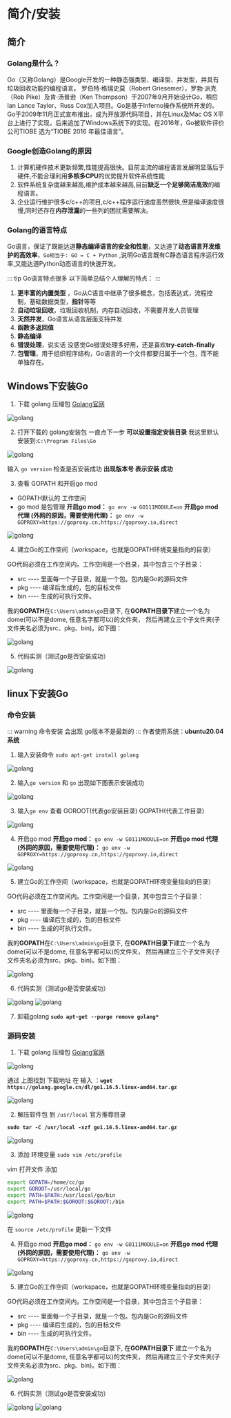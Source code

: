 # 简介/安装

## 简介

### Golang是什么？
Go（又称Golang）是Google开发的一种静态强类型、编译型、并发型，并具有垃圾回收功能的编程语言。
罗伯特·格瑞史莫（Robert Griesemer），罗勃·派克（Rob Pike）及肯·汤普逊（Ken Thompson）于2007年9月开始设计Go，稍后Ian Lance Taylor、Russ Cox加入项目。Go是基于Inferno操作系统所开发的。Go于2009年11月正式宣布推出，成为开放源代码项目，并在Linux及Mac OS X平台上进行了实现，后来追加了Windows系统下的实现。在2016年，Go被软件评价公司TIOBE 选为“TIOBE 2016 年最佳语言”。

### Google创造Golang的原因
1. 计算机硬件技术更新频繁,性能提高很快。目前主流的编程语言发展明显落后于硬件,不能合理利用**多核多CPU**的优势提升软件系统性能
2. 软件系统复杂度越来越高,维护成本越来越高,目前**缺乏一个足够简洁高效**的编程语言。
3. 企业运行维护很多c/c++的项目,c/c++程序运行速度虽然很快,但是编译速度很慢,同时还存在**内存泄漏**的一些列的困扰需要解决。

### Golang的语言特点
Go语言，保证了既能达道**静态编译语言的安全和性能**，又达道了**动态语言开发维护的高效率**，`Go相当于: GO = C + Python` ,说明Go语言既有C静态语言程序运行效率,又能达道Python动态语言的快速开发。

::: tip Go语言特点很多 以下简单总结个人理解的特点：
:::
1. **更丰富的内置类型** ，Go从C语言中继承了很多概念，包括表达式，流程控制，基础数据类型，**指针**等等
2. **自动垃圾回收**，垃圾回收机制，内存自动回收，不需要开发人员管理
3. **天然并发**，Go语言从语言层面支持并发
4. **函数多返回值**
5. **静态编译**
6. **错误处理**，说实话 没感觉Go错误处理多好用，还是喜欢**try-catch-finally**
7. **包管理**，用于组织程序结构，Go语言的一个文件都要归属于一个包，而不能单独存在。


## Windows下安装Go
1. 下载 golang 压缩包 [Golang官网](https://golang.google.cn/dl/)

![golang](./img/dbc405d1dde2a24d2ac26e6b422c0fe.png "golang")

2. 打开下载的 golang安装包  一直点下一步  **可以设置指定安装目录** 我这里默认安装到:`C:\Program Files\Go`

![golang](./img/a6c0148421f252a3d202b5448b16c37.png "golang")

输入 `go version` 检查是否安装成功 **出现版本号 表示安装 成功**

3. 查看 GOPATH 和开启go mod
+ GOPATH默认的 工作空间
+ go mod 是包管理  **开启go mod：** `go env -w GO111MODULE=on`  **开启go mod 代理 (外网的原因，需要使用代理)：** `go env -w GOPROXY=https://goproxy.cn,https://goproxy.io,direct`

![golang](./img/cdc99f6c7334ebccf729722b9589f24.png "golang")

4. 建立Go的工作空间（workspace，也就是GOPATH环境变量指向的目录）

 GO代码必须在工作空间内。工作空间是一个目录，其中包含三个子目录：
+ src ---- 里面每一个子目录，就是一个包。包内是Go的源码文件
+ pkg ---- 编译后生成的，包的目标文件
+ bin ---- 生成的可执行文件。

我的**GOPATH**在`C:\Users\admin\go`目录下, 在**GOPATH目录下**建立一个名为dome(可以不是dome, 任意名字都可以)的文件夹，
然后再建立三个子文件夹(子文件夹名必须为src、pkg、bin)。如下图：

![golang](./img/0b2dd27de6f0b14625040eba94a1029.png "golang")

5. 代码实测（测试go是否安装成功）

![golang](./img/8558818dad5e470410e5d487ce51a75.png "golang")


## linux下安装Go

### 命令安装
::: warning 命令安装 会出现 go版本不是最新的
:::
作者使用系统：**ubuntu20.04 系统**
1. 输入安装命令 `sudo apt-get install golang`

![golang](./img/e2225fcfe7d1798bcd06dd029fbcdfd.png "golang")

2. 输入`go version` 和 `go` 出现如下图表示安装成功

![golang](./img/eb5d1d61e097b22ba74f20564cd5788.png "golang")

3. 输入`go env` 查看  GOROOT(代表go安装目录) GOPATH(代表工作目录)

![golang](./img/626e5f9f769c48c2d4db8297d3f5888.png "golang")

4. 开启go mod   **开启go mod：** `go env -w GO111MODULE=on`  **开启go mod 代理 (外网的原因，需要使用代理)：** `go env -w GOPROXY=https://goproxy.cn,https://goproxy.io,direct`

![golang](./img/f4a8b452fdd736887af9d1d9c06d53f.png "golang")

5. 建立Go的工作空间（workspace，也就是GOPATH环境变量指向的目录）

 GO代码必须在工作空间内。工作空间是一个目录，其中包含三个子目录：
+ src ---- 里面每一个子目录，就是一个包。包内是Go的源码文件
+ pkg ---- 编译后生成的，包的目标文件
+ bin ---- 生成的可执行文件。

我的**GOPATH**在`C:\Users\admin\go`目录下, 在**GOPATH目录下**建立一个名为dome(可以不是dome, 任意名字都可以)的文件夹，
然后再建立三个子文件夹(子文件夹名必须为src、pkg、bin)。如下图：

![golang](./img/c9c4f3d14985729ef76eb0a1b702fe1.png "golang")

6. 代码实测（测试go是否安装成功）

![golang](./img/ca31a641b3a06d3b5667c2089d9dafc.png "golang")
![golang](./img/0b4507fcbd61931769dc1006b08a1da.png "golang")

7. 卸载golang  **`sudo apt-get --purge remove golang*`**

### 源码安装
1. 下载 golang 压缩包 [Golang官网](https://golang.google.cn/dl/)

![golang](./img/7c242e5602e5bdee7301580c7a9c9c0.png "golang")


通过 上图找到 下载地址 在 输入 ：**`wget https://golang.google.cn/dl/go1.16.5.linux-amd64.tar.gz`**

![golang](./img/e834fa6eac4bc0117214755353b1d4c.png "golang")


2. 解压软件包 到 `/usr/local` 官方推荐目录

**`sudo tar -C /usr/local -xzf go1.16.5.linux-amd64.tar.gz`**

![golang](./img/a84884f5a880151db3d8fca8832954e.png "golang")


3. 添加 环境变量 `sudo vim /etc/profile`

vim 打开文件 添加
``` sh
export GOPATH=/home/cc/go
export GOROOT=/usr/local/go
export PATH=$PATH:/usr/local/go/bin
export PATH=$PATH:$GOROOT:$GOROOT:/bin
```
![golang](./img/e0fdc44d1b83e59f85dadf868a6e907.png "golang")

在 `source /etc/profile`  更新一下文件

4. 开启go mod   **开启go mod：** `go env -w GO111MODULE=on`  **开启go mod 代理 (外网的原因，需要使用代理)：** `go env -w GOPROXY=https://goproxy.cn,https://goproxy.io,direct`

![golang](./img/f4a8b452fdd736887af9d1d9c06d53f.png "golang")

5. 建立Go的工作空间（workspace，也就是GOPATH环境变量指向的目录）

 GO代码必须在工作空间内。工作空间是一个目录，其中包含三个子目录：
+ src ---- 里面每一个子目录，就是一个包。包内是Go的源码文件
+ pkg ---- 编译后生成的，包的目标文件
+ bin ---- 生成的可执行文件。

我的**GOPATH**在`C:\Users\admin\go`目录下, 在**GOPATH目录下** 建立一个名为dome(可以不是dome, 任意名字都可以)的文件夹，
然后再建立三个子文件夹(子文件夹名必须为src、pkg、bin)。如下图：

![golang](./img/c9c4f3d14985729ef76eb0a1b702fe1.png "golang")

6. 代码实测（测试go是否安装成功）

![golang](./img/ca31a641b3a06d3b5667c2089d9dafc.png "golang")
![golang](./img/0b4507fcbd61931769dc1006b08a1da.png "golang")
